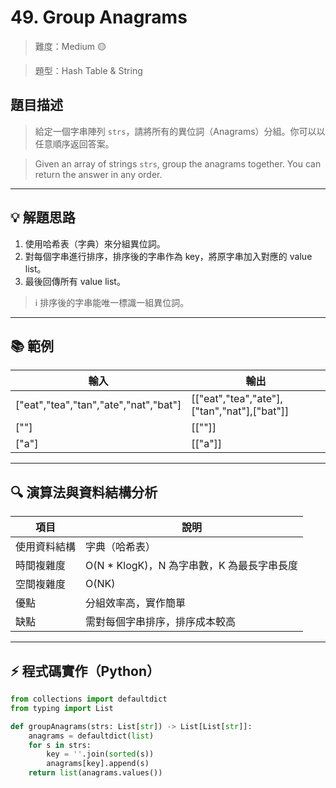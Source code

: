 # 49. Group Anagrams

> 難度：Medium 🟡

> 題型：Hash Table & String

## 題目描述
> 給定一個字串陣列 `strs`，請將所有的異位詞（Anagrams）分組。你可以以任意順序返回答案。

> Given an array of strings `strs`, group the anagrams together. You can return the answer in any order.

---

## 💡 解題思路
1. 使用哈希表（字典）來分組異位詞。
2. 對每個字串進行排序，排序後的字串作為 key，將原字串加入對應的 value list。
3. 最後回傳所有 value list。

> ℹ️ 排序後的字串能唯一標識一組異位詞。

---

## 📚 範例

| 輸入 | 輸出 |
|------|------|
| ["eat","tea","tan","ate","nat","bat"] | [["eat","tea","ate"],["tan","nat"],["bat"]] |
| [""] | [[""]] |
| ["a"] | [["a"]] |

---

## 🔍 演算法與資料結構分析

| 項目         | 說明                                  |
|--------------|---------------------------------------|
| 使用資料結構 | 字典（哈希表）                        |
| 時間複雜度   | O(N * KlogK)，N 為字串數，K 為最長字串長度 |
| 空間複雜度   | O(NK)                                 |
| 優點         | 分組效率高，實作簡單                   |
| 缺點         | 需對每個字串排序，排序成本較高         |

---

## ⚡ 程式碼實作（Python）

```python
from collections import defaultdict
from typing import List

def groupAnagrams(strs: List[str]) -> List[List[str]]:
    anagrams = defaultdict(list)
    for s in strs:
        key = ''.join(sorted(s))
        anagrams[key].append(s)
    return list(anagrams.values())
```
